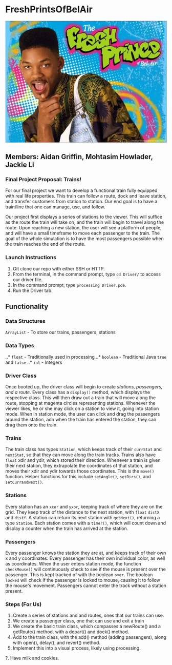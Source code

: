 # FreshPrintsOfBelAir

![alt text][logo]

[logo]: https://github.com/agriffin24/FreshPrintsOfBelAir/blob/master/img/FreshPrince.jpg

## Members: Aidan Griffin, Mohtasim Howlader, Jackie Li
### Final Project Proposal: Trains!

For our final project we want to develop a functional train fully equipped with real life properties. This train can follow a 
route, dock and leave station, and transfer customers from station to station. Our end goal is to have a train/line that 
one can manage, use, and follow. 

Our project first displays a series of stations to the viewer. This will 
suffice as the route the train will take on, and the train will begin to travel
along the route. Upon reaching a new station, the user will see a platform of
people, and will have a small timeframe to move each passenger to the train.
The goal of the whole simulation is to have the most passengers possible when
the train reaches the end of the route.

### Launch Instructions
1. Git clone our repo with either SSH or HTTP.
2. From the terminal, in the command prompt, type `cd Driver/` to access our driver file.
3. In the command prompt, type `processing Driver.pde`.
4. Run the Driver tab.

## Functionality
### Data Structures
`ArrayList` - To store our trains, passengers, stations 

### Data Types
..* `float` - Traditionally used in processing
..* `boolean` - Traditional Java `true` and `false`
..* `int` - Integers

### Driver Class
Once booted up, the driver class will begin to create *stations, passengers, and a route.* Every class has a `display()` method, which displays the respective class. This will then draw out a train that will move along the route, stopping at magenta circles representing stations. Whenever the viewer likes, he or she may click on a station to view it, going into station mode. When in station mode, the user can click and drag the passengers around the station, adn when the train has entered the station, they can drag them onto the train.

### Trains
The train class has types `Station`, which keeps track of their `currStat` and `nextStat`, so that they can move along the train tracks. Trains also have `float` xdir and ydir, which stored their direction. Whenever a train is given their next station, they extrapolate the coordinates of that station, and moves their xdir and ydir towards those coordinates. This is the `move()` function. Helper functions for this include `setAngle()`, `setDirs()`, and `setCurrandNext()`.

### Stations
Every station has an `xcor` and `yxor`, keeping track of where they are on the grid. They keep track of the distance to the next station, with `float` `distX` and `distY`. A station can return its next station with `getNext()`, returning a type `Station`. Each station comes with a `timer()`, which will count down and display a counter when the train has arrived at the station.

### Passengers
Every passenger knows the station they are at, and keeps track of their own x and y coordinates. Every passenger has their own individual color, as well as coordinates. When the user enters station mode, the function `checkMouse()` will continuously check to see if the mouse is present over the passenger. This is kept tracked of with the boolean `over`. The boolean `locked` will check if the passenger is locked to mouse, causing it to follow the mouse's movement. Passengers cannot enter the track without a station present.


### Steps (For Us)
1. Create a series of stations and and routes, ones that our trains can use.
2. We create a passenger class, one that can use and exit a train
3. We create the basic train class, which compasses a newRoute() and a getRoute() method, with a depart() and dock() method.
4. Add to the train class, with the add() method (adding passengers), along with open(), delay(), and revert() method.
5. Implement this into a visual process, likely using processing.

?. Have milk and cookies.
